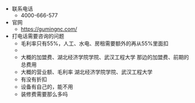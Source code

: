 - 联系电话
  - 4000-666-577
- 官网
  - https://gumingnc.com/
- 打电话需要咨询的问题
  - 毛利率只有55%，人工、水电、房租需要额外的再从55%里面扣
  - 
  - 大概的加盟费、湖北经济学院学院、武汉工程大学 那边的加盟费、前期的总费用
  - 大概的营业额、毛利率  湖北经济学院学院、武汉工程大学
  - 有没有折扣
  - 设备有自己的，能不用
  - 装修费需要那么多吗